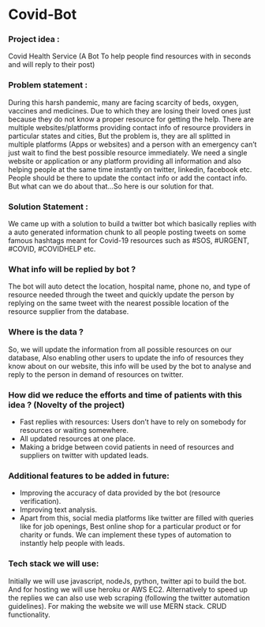 # Covid-Bot

### Project idea :
Covid Health Service (A Bot To help people find resources with in seconds and will reply to their post)
### Problem statement :
During this harsh pandemic, many are facing scarcity of beds, oxygen, vaccines and medicines. Due to which they are losing their loved ones just because they do not know a proper resource for getting the help. There are multiple websites/platforms providing contact info of resource providers in particular states and cities, But the problem is, they are all splitted in multiple platforms (Apps or websites) and a person with an emergency can’t just wait to find the best possible resource immediately. We need a single website or application or any platform providing all information and also helping people at the same time instantly on twitter, linkedin, facebook etc. People should be there to update the contact info or add the contact info. But what can we do about that...So here is our solution for that.
### Solution Statement :
We came up with a solution to build a twitter bot which basically replies with a auto generated information chunk to all people posting tweets on some famous hashtags meant for Covid-19 resources such as #SOS, #URGENT, #COVID, #COVIDHELP etc.

### What info will be replied by bot ?
The bot will auto detect the location, hospital name, phone no, and type of resource needed through the tweet and quickly update the person by replying on the same tweet with the nearest possible location of the resource supplier from the database.
### Where is the data ?
So, we will update the information from all possible resources on our database, Also enabling other users to update the info of resources they know about on our website, this info will be used by the bot to analyse and reply to the person in demand of resources on twitter.
### How did we reduce the efforts and time of patients with this idea ? (Novelty of the project)
- Fast replies with resources: Users don’t have to rely on somebody for resources or waiting somewhere.
- All updated resources at one place.
- Making a bridge between covid patients in need of resources and suppliers on twitter with updated leads.
### Additional features to be added in future:
- Improving the accuracy of data provided by the bot (resource verification).
- Improving text analysis.
- Apart from this, social media platforms like twitter are filled with queries like for job openings, Best online shop for a particular product or for charity or funds.
We can implement these types of automation to instantly help people with leads.
### Tech stack we will use:
Initially we will use javascript, nodeJs, python, twitter api to build the bot.
And for hosting we will use heroku or AWS EC2.
Alternatively to speed up the replies we can also use web scraping (following the twitter automation guidelines).
For making the website we will use MERN stack.
CRUD functionality.

